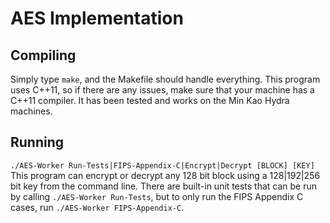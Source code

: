 # AES Implementation

## Compiling
Simply type `make`, and the Makefile should handle everything. This program uses C++11, so if there are any issues, make sure that your machine has a C++11 compiler. It has been tested and works on the Min Kao Hydra machines.

## Running
`./AES-Worker Run-Tests|FIPS-Appendix-C|Encrypt|Decrypt [BLOCK] [KEY]`
This program can encrypt or decrypt any 128 bit block using a 128|192|256 bit key from the command line. There are built-in unit tests that can be run by calling `./AES-Worker Run-Tests`, but to only run the FIPS Appendix C cases, run `./AES-Worker FIPS-Appendix-C`.
